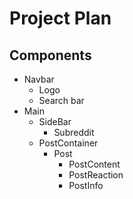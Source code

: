 # Project Plan

## Components

* Navbar
	* Logo
	* Search bar
* Main
	* SideBar
		* Subreddit
	* PostContainer
		* Post
			* PostContent
			* PostReaction
			* PostInfo

